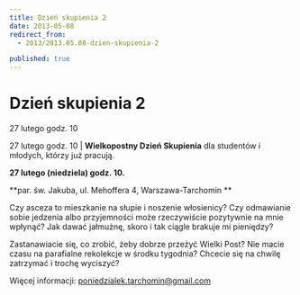 ```yaml
---
title: Dzień skupienia 2
date: 2013-05-08
redirect_from: 
  - 2013/2013.05.08-dzien-skupienia-2

published: true
---
```




# Dzień skupienia 2

<time>27 lutego godz. 10</time>

27 lutego godz. 10 | 
**Wielkopostny Dzień Skupienia** dla studentów i młodych, którzy już pracują. 

**27 lutego (niedziela) godz.&nbsp;10.**

**par. św. Jakuba, ul. Mehoffera 4, Warszawa-Tarchomin **

Czy asceza to mieszkanie na słupie i noszenie włosienicy?
Czy odmawianie sobie jedzenia albo przyjemności może rzeczywiście pozytywnie na mnie wpłynąć?
Jak dawać jałmużnę, skoro i tak ciągle brakuje mi pieniędzy?

Zastanawiacie się, co zrobić, żeby dobrze przeżyć Wielki Post?
Nie macie czasu na parafialne rekolekcje w środku tygodnia?
Chcecie się na chwilę zatrzymać i trochę wyciszyć?

Więcej informacji: poniedzialek.tarchomin@gmail.com


<!--{{json:{"created_date":"2013-05-08 20:59:32","publish_down":"0000-00-00 00:00:00","id":"874"}}}-->